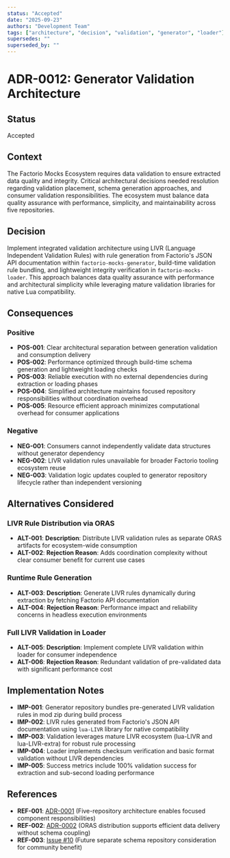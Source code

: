 ```yaml
---
status: "Accepted"
date: "2025-09-23"
authors: "Development Team"
tags: ["architecture", "decision", "validation", "generator", "loader"]
supersedes: ""
superseded_by: ""
---
```


# ADR-0012: Generator Validation Architecture

## Status

Accepted

## Context

The Factorio Mocks Ecosystem requires data validation to ensure extracted data quality and integrity. Critical
architectural decisions needed resolution regarding validation placement, schema generation approaches, and consumer
validation responsibilities. The ecosystem must balance data quality assurance with performance, simplicity, and
maintainability across five repositories.

## Decision

Implement integrated validation architecture using LIVR (Language Independent Validation Rules) with rule generation
from Factorio's JSON API documentation within `factorio-mocks-generator`, build-time validation rule bundling, and
lightweight integrity verification in `factorio-mocks-loader`. This approach balances data quality assurance with
performance and architectural simplicity while leveraging mature validation libraries for native Lua compatibility.

## Consequences

### Positive

- **POS-001**: Clear architectural separation between generation validation and consumption delivery
- **POS-002**: Performance optimized through build-time schema generation and lightweight loading checks
- **POS-003**: Reliable execution with no external dependencies during extraction or loading phases
- **POS-004**: Simplified architecture maintains focused repository responsibilities without coordination overhead
- **POS-005**: Resource efficient approach minimizes computational overhead for consumer applications

### Negative

- **NEG-001**: Consumers cannot independently validate data structures without generator dependency
- **NEG-002**: LIVR validation rules unavailable for broader Factorio tooling ecosystem reuse
- **NEG-003**: Validation logic updates coupled to generator repository lifecycle rather than independent versioning

## Alternatives Considered

### LIVR Rule Distribution via ORAS

- **ALT-001**: **Description**: Distribute LIVR validation rules as separate ORAS artifacts for ecosystem-wide consumption
- **ALT-002**: **Rejection Reason**: Adds coordination complexity without clear consumer benefit for current use cases

### Runtime Rule Generation

- **ALT-003**: **Description**: Generate LIVR rules dynamically during extraction by fetching Factorio API documentation
- **ALT-004**: **Rejection Reason**: Performance impact and reliability concerns in headless execution environments

### Full LIVR Validation in Loader

- **ALT-005**: **Description**: Implement complete LIVR validation within loader for consumer independence
- **ALT-006**: **Rejection Reason**: Redundant validation of pre-validated data with significant performance cost

## Implementation Notes

- **IMP-001**: Generator repository bundles pre-generated LIVR validation rules in mod zip during build process
- **IMP-002**: LIVR rules generated from Factorio's JSON API documentation using `lua-LIVR` library for native compatibility
- **IMP-003**: Validation leverages mature LIVR ecosystem (lua-LIVR and lua-LIVR-extra) for robust rule processing
- **IMP-004**: Loader implements checksum verification and basic format validation without LIVR dependencies
- **IMP-005**: Success metrics include 100% validation success for extraction and sub-second loading performance

## References

- **REF-001**: [ADR-0001](adr-0001-five-repository-architecture.md) (Five-repository architecture enables focused
  component responsibilities)
- **REF-002**: [ADR-0002](adr-0002-oras-artifact-distribution.md) (ORAS distribution supports efficient data delivery
  without schema coupling)
- **REF-003**: [Issue #10](https://github.com/QuingKhaos/factorio-mocks/issues/10) (Future separate schema repository
  consideration for community benefit)
